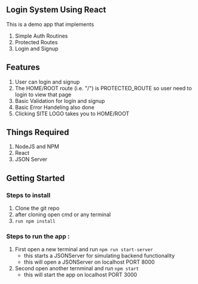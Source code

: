 ## Login System Using React

This is a demo app that implements
1. Simple Auth Routines
1. Protected Routes
1. Login and Signup

## Features
1. User can login and signup
1. The HOME/ROOT route (i.e. "/") is PROTECTED_ROUTE so user need to login to view that page
1. Basic Validation for login and signup
1. Basic Error Handeling also done
1. Clicking SITE LOGO takes you to HOME/ROOT

## Things Required
1. NodeJS and NPM
2. React
3. JSON Server

## Getting Started

### Steps to install
1. Clone the git repo
1. after cloning open cmd or any terminal
1. <code>run npm install</code>

### Steps to run the app :
1. First open a new terminal and run <code>npm run start-server</code>
    - this starts a JSONServer for simulating backend functionality
    - this will open a JSONServer on localhost PORT 8000
1. Second open another ternminal and run <code>npm start</code>
    - this will start the app on localhost PORT 3000
